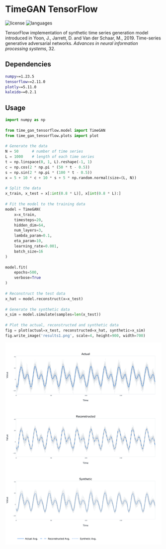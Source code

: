 # TimeGAN TensorFlow

![license](https://img.shields.io/github/license/flaviagiammarino/time-gan-tensorflow)
![languages](https://img.shields.io/github/languages/top/flaviagiammarino/time-gan-tensorflow)

TensorFlow implementation of synthetic time series generation model introduced in Yoon, J., Jarrett, D. and Van der Schaar, M., 2019. Time-series generative adversarial networks. *Advances in neural information processing systems*, 32.

## Dependencies
```bash
numpy==1.23.5
tensorflow==2.11.0
plotly==5.11.0
kaleido==0.2.1
```
## Usage
```python
import numpy as np

from time_gan_tensorflow.model import TimeGAN
from time_gan_tensorflow.plots import plot

# Generate the data
N = 50      # number of time series
L = 1000    # length of each time series
t = np.linspace(0, 1, L).reshape(-1, 1)
c = np.cos(2 * np.pi * (50 * t - 0.5))
s = np.sin(2 * np.pi * (100 * t - 0.5))
x = 5 + 10 * c + 10 * s + 5 * np.random.normal(size=(L, N))

# Split the data
x_train, x_test = x[:int(0.8 * L)], x[int(0.8 * L):]

# Fit the model to the training data
model = TimeGAN(
    x=x_train,
    timesteps=20,
    hidden_dim=64,
    num_layers=3,
    lambda_param=0.1,
    eta_param=10,
    learning_rate=0.001,
    batch_size=16
)

model.fit(
    epochs=500,
    verbose=True
)

# Reconstruct the test data
x_hat = model.reconstruct(x=x_test)

# Generate the synthetic data
x_sim = model.simulate(samples=len(x_test))

# Plot the actual, reconstructed and synthetic data
fig = plot(actual=x_test, reconstructed=x_hat, synthetic=x_sim)
fig.write_image('results1.png', scale=4, height=900, width=700)
```
![results](example/results.png)
